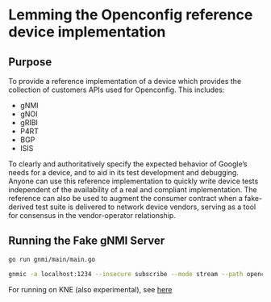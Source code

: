 # Lemming the Openconfig reference device implementation

## Purpose

To provide a reference implementation of a device which provides the collection
of customers APIs used for Openconfig. This includes:

* gNMI
* gNOI
* gRIBI
* P4RT
* BGP
* ISIS

To clearly and authoritatively specify the expected behavior of Google’s needs
for a device, and to aid in its test development and debugging. Anyone can use
this reference implementation to quickly write device tests independent of the
availability of a real and compliant implementation. The reference can also be
used to augment the consumer contract when a fake-derived test suite is
delivered to network device vendors, serving as a tool for consensus in the
vendor-operator relationship.

## Running the Fake gNMI Server

```bash
go run gnmi/main/main.go
```

```bash
gnmic -a localhost:1234 --insecure subscribe --mode stream --path openconfig:/system/state/current-datetime -u foo -p bar --target fakedut
```

For running on KNE (also experimental), see
[here](https://github.com/wenovus/ondatra/tree/fake-prototype-0/fakebind)

